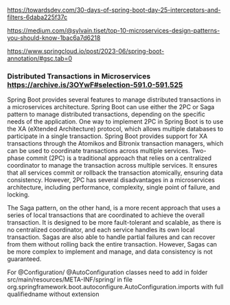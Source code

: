 https://towardsdev.com/30-days-of-spring-boot-day-25-interceptors-and-filters-6daba225f37c


https://medium.com/@sylvain.tiset/top-10-microservices-design-patterns-you-should-know-1bac6a7d6218

https://www.springcloud.io/post/2023-06/spring-boot-annotation/#gsc.tab=0


### Distributed Transactions in Microservices  https://archive.is/3OYwF#selection-591.0-591.525

Spring Boot provides several features to manage distributed transactions in a microservices architecture.
 Spring Boot can use either the 2PC or Saga pattern to manage distributed transactions, depending on the specific needs of the application.
One way to implement 2PC in Spring Boot is to use the XA (eXtended Architecture) protocol, which allows multiple databases to participate 
in a single transaction. Spring Boot provides support for XA transactions through the Atomikos and Bitronix transaction managers,
 which can be used to coordinate transactions across multiple services.
Two-phase commit (2PC) is a traditional approach that relies on a centralized coordinator to manage the transaction across multiple services.
It ensures that all services commit or rollback the transaction atomically, ensuring data consistency. However, 2PC has several disadvantages 
in a microservices architecture, including performance, complexity, single point of failure, and locking.
 
The Saga pattern, on the other hand, is a more recent approach that uses a series of local transactions that are coordinated to achieve the overall transaction.
It is designed to be more fault-tolerant and scalable, as there is no centralized coordinator, and each service handles its own local transaction. 
Sagas are also able to handle partial failures and can recover from them without rolling back the entire transaction. However, Sagas can be more complex
to implement and manage, and data consistency is not guaranteed.

For @Configuration/ @AutoConfiguration  classes  need to add in folder src/main/resources/META-INF/spring/ in  file  org.springframework.boot.autoconfigure.AutoConfiguration.imports  with full  qualifiedname without extension
